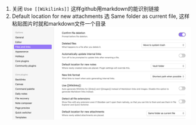 1. 关闭 `Use [[Wikilinks]]` 这样github用markdown的能识别链接
2. Default location for new attachments 选 Same folder as current file, 这样粘贴图片时就和markdown文件一个目录
![](Pasted%20image%2020241223165218.png)
